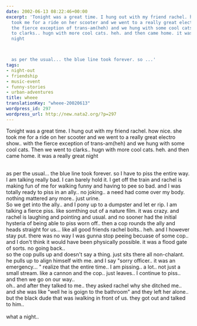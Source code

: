 ```yaml
---
date: 2002-06-13 08:22:46+00:00
excerpt: 'Tonight was a great time. I hung out with my friend rachel. how nice. she
  took me for a ride on her scooter and we went to a really great electro show.. with
  the fierce exception of trans-am(heh) and we hung with some cool cats. Then we went
  to clarks.. hugn with more cool cats. heh. and then came home. it was a really great
  night



  as per the usual... the blue line took forever. so ...'
tags:
- night-out
- friendship
- music-event
- funny-stories
- urban-adventures
title: wheee
translationKey: "wheee-20020613"
wordpress_id: 297
wordpress_url: http://new.nata2.org/?p=297
---
```


Tonight was a great time. I hung out with my friend rachel. how nice. she took me for a ride on her scooter and we went to a really great electro show.. with the fierce exception of trans-am(heh) and we hung with some cool cats. Then we went to clarks.. hugn with more cool cats. heh. and then came home. it was a really great night
<br/><br/>

as per the usual... the blue line took forever. so I have to piss the entire way. I am talking really bad. I can barely hold it. I get off the train and rachel is making fun of me for walking funny and having to pee so bad. and I was totally ready to piss in an ally.. no joking.. a need had come over my body. nothing mattered any more.. just urine.<br/>
So we get into the ally.. and I pony up to a dumpster and let er rip. I am talking a fierce piss. like somthing out of a nature film. it was crazy. and rachel is laughing and pointing and usual. and no sooner had the initial hysteria of being able to piss worn off.. then a cop rounds the ally and heads straight for us... like all good friends rachel bolts.. heh. and I however stay put. there was no way I was gunna stop peeing becuase of some cop.. and I don't think it would have been physically possible. it was a flood gate of sorts. no going back.. <br/>so the cop pulls up and doesn't say a thing. just sits there all non-chalant. he pulls up to align himself with me. and I say "sorry officer.. it was an emergency... " realize that the entire time.. I am pissing.. a lot.. not just a small stream. like a cannon
and the cop.. just leaves.. I continue to piss.. and then we go on our way.. <br/>oh.. and after they talked to me.. they asked rachel why she ditched me.. and she was like "well he is goign to the bathroom" and they left her alone.. but the black dude that was iwalking in front of us. they got out and talked to him..<br/><br/>what a night..